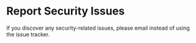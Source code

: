 # Report Security Issues
If you discover any security-related issues, please email <!--@include: _email.md--> instead of using the issue tracker.
